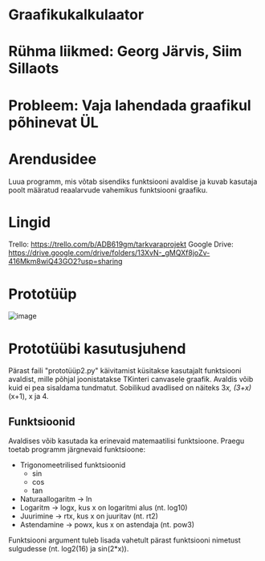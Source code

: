 # Graafikukalkulaator

# Rühma liikmed: Georg Järvis, Siim Sillaots
# Probleem: Vaja lahendada graafikul põhinevat ÜL

# Arendusidee
Luua programm, mis võtab sisendiks funktsiooni avaldise ja kuvab kasutaja poolt määratud reaalarvude vahemikus funktsiooni graafiku.

# Lingid
Trello: https://trello.com/b/ADB619gm/tarkvaraprojekt
Google Drive: https://drive.google.com/drive/folders/13XvN-_gMQXf8joZv-416Mkm8wiQ43GO2?usp=sharing

# Prototüüp
![image](https://user-images.githubusercontent.com/112854111/189603438-b3f2f530-5554-46f0-83f2-30d606e50adc.png)

# Prototüübi kasutusjuhend
Pärast faili "prototüüp2.py" käivitamist küsitakse kasutajalt funktsiooni avaldist, mille põhjal joonistatakse TKinteri canvasele graafik. Avaldis võib kuid ei pea sisaldama tundmatut. Sobilikud avadlised on näiteks 3*x, (3+x)*(x+1), x ja 4.
## Funktsioonid
Avaldises võib kasutada ka erinevaid matemaatilisi funktsioone. Praegu toetab programm järgnevaid funktsioone:
- Trigonomeetrilised funktsioonid
  - sin
  - cos
  - tan
- Naturaallogaritm -> ln
- Logaritm -> logx, kus x on logaritmi alus (nt. log10)
- Juurimine -> rtx, kus x on juuritav (nt. rt2)
- Astendamine -> powx, kus x on astendaja (nt. pow3)

Funktsiooni argument tuleb lisada vahetult pärast funktsiooni nimetust sulgudesse (nt. log2(16) ja sin(2*x)).
